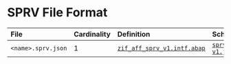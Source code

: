 # SPRV File Format

File | Cardinality | Definition | Schema | Example
:--- | :--- | :--- | :--- | :---
`<name>.sprv.json` | 1 | [`zif_aff_sprv_v1.intf.abap`](./type/zif_aff_sprv_v1.intf.abap) | [`sprv-v1.json`](./sprv-v1.json) | [`srt_test_sprv2.sprv.json`](./examples/srt_test_sprv2.sprv.json)
